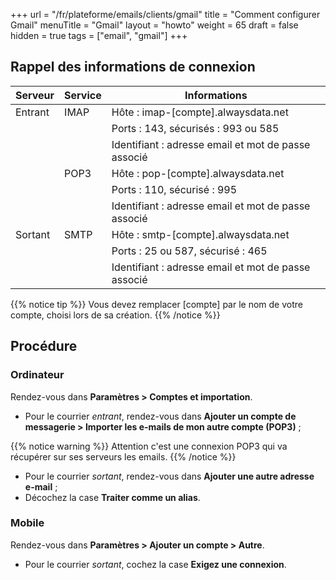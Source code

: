 +++
url = "/fr/plateforme/emails/clients/gmail"
title = "Comment configurer Gmail"
menuTitle = "Gmail"
layout = "howto"
weight = 65
draft = false
hidden = true
tags = ["email", "gmail"]
+++

## Rappel des informations de connexion

| Serveur | Service | Informations                                        |
|---------|---------|-----------------------------------------------------|
| Entrant | IMAP    | Hôte : imap-[compte].alwaysdata.net                 |
|         |         | Ports : 143, sécurisés : 993 ou 585                 |
|         |         | Identifiant : adresse email et mot de passe associé |
|         | POP3    | Hôte : pop-[compte].alwaysdata.net                  |
|         |         | Ports : 110, sécurisé : 995                         |
|         |         | Identifiant : adresse email et mot de passe associé |
| Sortant | SMTP    | Hôte : smtp-[compte].alwaysdata.net                 |
|         |         | Ports : 25 ou 587, sécurisé : 465                   |
|         |         | Identifiant : adresse email et mot de passe associé |

{{% notice tip %}}
Vous devez remplacer [compte] par le nom de votre compte, choisi lors de sa création.
{{% /notice %}}

## Procédure

### Ordinateur

Rendez-vous dans **Paramètres > Comptes et importation**.

- Pour le courrier _entrant_, rendez-vous dans **Ajouter un compte de messagerie > Importer les e-mails de mon autre compte (POP3)** ;

{{% notice warning %}}
Attention c'est une connexion POP3 qui va récupérer sur ses serveurs les emails.
{{% /notice %}}

- Pour le courrier _sortant_, rendez-vous dans **Ajouter une autre adresse e-mail** ;
-  Décochez la case **Traiter comme un alias**.

### Mobile

Rendez-vous dans **Paramètres > Ajouter un compte > Autre**.

- Pour le courrier _sortant_, cochez la case **Exigez une connexion**.
